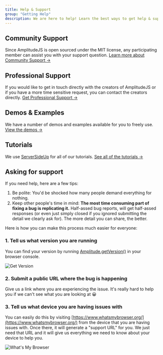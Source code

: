 ```yaml
---
title: Help & Support
group: "Getting Help"
description: We are here to help! Learn the best ways to get help & support depending on your need.
---
```


## Community Support

Since AmplitudeJS is open sourced under the MIT license, any participating member can assist you with your support question. [Learn more about Community Support &rarr;](https://serversideup.net/open-source/amplitudejs/docs/get-help/#community-support)

## Professional Support

If you would like to get in touch directly with the creators of AmplitudeJS or if you have a more time sensitive request, you can contact the creators directly. [Get Professional Support &rarr;](https://serversideup.net/get-help/?quick_question=amplitudejs)

## Demos & Examples
We have a number of demos and examples available for you to freely use. [View the demos &rarr;](https://serversideup.net/open-source/amplitudejs/docs/examples/)

## Tutorials
We use [ServerSideUp](https://serversideup.net) for all of our tutorials. [See all of the tutorials &rarr;](https://serversideup.net/search/?tags=amplitudejs&type=all)

## Asking for support
If you need help, here are a few tips:

1. Be polite: You'd be shocked how many people demand everything for nothing.
2. Keep other people's time in mind: **The most time consuming part of fixing a bug is replicating it.** Half-assed bug reports, will get half-assed responses (or even just simply closed if you ignored submitting the detail we clearly ask for). The more detail you can share, the better. 

Here is how you can make this process much easier for everyone:

### 1. Tell us what version you are running
You can find your version by running [Amplitude.getVersion()](https://serversdieup.net/open-source/amplitudejs/docs/functions/#get-version) in your browser console.

![Get Version](/images/docs/help-and-support/GetVersion.png)

### 2. Submit a public URL where the bug is happening
Give us a link where you are experiencing the issue. It's really hard to help you if we can't see what you are looking at 😀

### 3. Tell us what device you are having issues with
You can easily do this by visiting [https://www.whatsmybrowser.org/](https://www.whatsmybrowser.org/) from the device that you are having issues with. Once there, it will generate a "support URL" for you. We just need that URL and it will give us everything we need to know about your device to help you.

![What's My Browser](/images/docs/help-and-support/BrowserInfo.png)